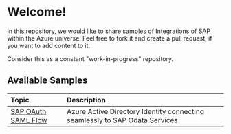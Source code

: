 # Welcome! ##

In this repository, we would like to share samples of Integrations of SAP within the Azure universe. Feel free to fork it and create a pull request, if you want to add content to it.

Consider this as a constant "work-in-progress" repository.

## Available Samples ##

|Topic|Description|
|:-----------|:------------------|
|[SAP OAuth SAML Flow](sap-oauth-saml-flow/README.md)|Azure Active Directory Identity connecting seamlessly to SAP Odata Services|